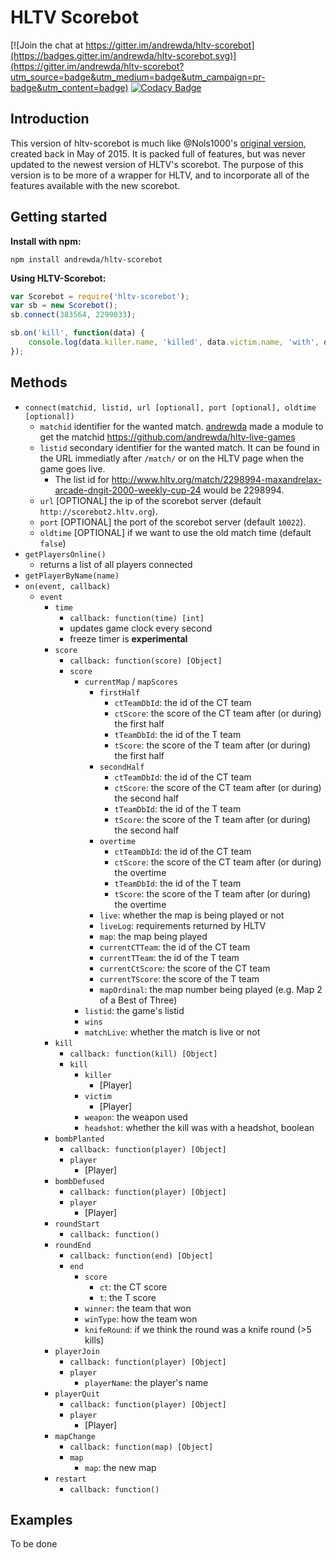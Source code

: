 # HLTV Scorebot

[![Join the chat at https://gitter.im/andrewda/hltv-scorebot](https://badges.gitter.im/andrewda/hltv-scorebot.svg)](https://gitter.im/andrewda/hltv-scorebot?utm_source=badge&utm_medium=badge&utm_campaign=pr-badge&utm_content=badge)
[![Codacy Badge](https://api.codacy.com/project/badge/grade/52d5dd690f734a32b47b9cdc58b558b6)](https://www.codacy.com/app/dassonville-andrew/hltv-scorebot)

## Introduction

This version of hltv-scorebot is much like @Nols1000's [original version](https://github.com/Nols1000/hltv-scorebot), created back in May of 2015. It is packed full of features, but was never updated to the newest version of HLTV's scorebot. The purpose of this version is to be more of a wrapper for HLTV, and to incorporate all of the features available with the new scorebot.

## Getting started

**Install with npm:**
```
npm install andrewda/hltv-scorebot
```

**Using HLTV-Scorebot:**
```javascript
var Scorebot = require('hltv-scorebot');
var sb = new Scorebot();
sb.connect(383564, 2299033);

sb.on('kill', function(data) {
    console.log(data.killer.name, 'killed', data.victim.name, 'with', data.weapon, data.headshot ? '(headshot)' : '');
});
```

## Methods

- `connect(matchid, listid, url [optional], port [optional], oldtime [optional])`
    - `matchid` identifier for the wanted match. [andrewda](https://github.com/andrewda) made a module to get the matchid <https://github.com/andrewda/hltv-live-games>
    - `listid` secondary identifier for the wanted match. It can be found in the URL immediatly after `/match/` or on the HLTV page when the game goes live.
       - The list id for http://www.hltv.org/match/2298994-maxandrelax-arcade-dngit-2000-weekly-cup-24 would be 2298994.
    - `url` [OPTIONAL] the ip of the scorebot server (default `http://scorebot2.hltv.org`).
    - `port` [OPTIONAL] the port of the scorebot server (default `10022`).
    - `oldtime` [OPTIONAL] if we want to use the old match time (default `false`)
- `getPlayersOnline()`
    - returns a list of all players connected
- `getPlayerByName(name)`
- `on(event, callback)`
    - `event`
       - `time`
          - `callback: function(time) [int]`
          - updates game clock every second
          - freeze timer is **experimental**
       - `score`
          - `callback: function(score) [Object]`
          - `score`
             - `currentMap` / `mapScores`
                - `firstHalf`
                   - `ctTeamDbId`: the id of the CT team
                   - `ctScore`: the score of the CT team after (or during) the first half
                   - `tTeamDbId`: the id of the T team
                   - `tScore`: the score of the T team after (or during) the first half
                - `secondHalf`
                   - `ctTeamDbId`: the id of the CT team
                   - `ctScore`: the score of the CT team after (or during) the second half
                   - `tTeamDbId`: the id of the T team
                   - `tScore`: the score of the T team after (or during) the second half
                - `overtime`
                   - `ctTeamDbId`: the id of the CT team
                   - `ctScore`: the score of the CT team after (or during) the overtime
                   - `tTeamDbId`: the id of the T team
                   - `tScore`: the score of the T team after (or during) the overtime
                - `live`: whether the map is being played or not
                - `liveLog`: requirements returned by HLTV
                - `map`: the map being played
                - `currentCTTeam`: the id of the CT team
                - `currentTTeam`: the id of the T team
                - `currentCtScore`: the score of the CT team
                - `currentTScore`: the score of the T team
                - `mapOrdinal`: the map number being played (e.g. Map 2 of a Best of Three)
             - `listid`: the game's listid
             - `wins`
             - `matchLive`: whether the match is live or not
       - `kill`
          - `callback: function(kill) [Object]`
          - `kill`
             - `killer`
                - [Player]
             - `victim`
                - [Player]
             - `weapon`: the weapon used
             - `headshot`: whether the kill was with a headshot, boolean
       - `bombPlanted`
          - `callback: function(player) [Object]`
          - `player`
             - [Player]
       - `bombDefused`
          - `callback: function(player) [Object]`
          - `player`
             - [Player]
       - `roundStart`
          - `callback: function()`
       - `roundEnd`
          - `callback: function(end) [Object]`
          - `end`
             - `score`
                - `ct`: the CT score
                - `t`: the T score
             -  `winner`: the team that won
             -  `winType`: how the team won
             -  `knifeRound`: if we think the round was a knife round (>5 kills)
       - `playerJoin`
          - `callback: function(player) [Object]`
          - `player`
             - `playerName`: the player's name
       - `playerQuit`
          - `callback: function(player) [Object]`
          - `player`
             - [Player]
       - `mapChange`
          - `callback: function(map) [Object]`
          - `map`
             - `map`: the new map
       - `restart`
          - `callback: function()`


## Examples

To be done
